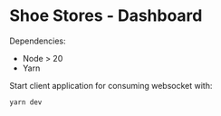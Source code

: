 # Shoe Stores - Dashboard

Dependencies:
- Node > 20
- Yarn

Start client application for consuming websocket with:

```shell
yarn dev
```
